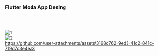 <h3>Flutter Moda App Desing</h3>
<br>
<br>


![1](https://github.com/user-attachments/assets/88c9b472-bb64-4ae9-af48-c8ab9bc8b8c7) 
<br>
![2](https://github.com/user-attachments/assets/bb9a3c6e-c268-40b3-8336-08115d674647)
<br>
https://github.com/user-attachments/assets/3168c762-9ed3-41c2-841c-719d7c3e4ea3


